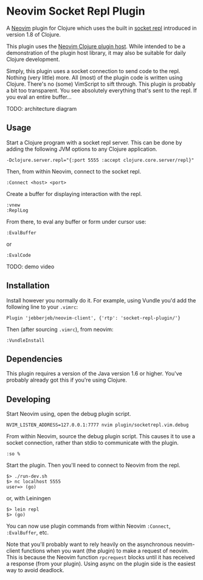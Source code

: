 # Neovim Socket Repl Plugin

A [Neovim](https://github.com/neovim/neovim) plugin for Clojure which uses the built in [socket repl](http://clojure.org/reference/repl_and_main#_launching_a_socket_server) introduced in version 1.8 of Clojure.

This plugin uses the [Neovim Clojure plugin host](https://github.com/jebberjeb/neovim-client). While intended to be a demonstration of the plugin host library, it may also be suitable for daily Clojure development.

Simply, this plugin uses a socket connection to send code to the repl. Nothing (very little) more. All (most) of the plugin code is written using Clojure. There's no (some) VimScript to sift through. This plugin is probably a bit too transparent. You see absolutely everything that's sent to the repl. If you eval an entire buffer...

TODO: architecture diagram

## Usage

Start a Clojure program with a socket repl server. This can be done by
adding the following JVM options to any Clojure application.

```
-Dclojure.server.repl="{:port 5555 :accept clojure.core.server/repl}"
```

Then, from within Neovim, connect to the socket repl.

```
:Connect <host> <port>
```

Create a buffer for displaying interaction with the repl.

```
:vnew
:ReplLog
```

From there, to eval any buffer or form under cursor use:

```
:EvalBuffer
```

or

```
:EvalCode
```

TODO: demo video

## Installation

Install however you normally do it. For example, using Vundle you'd add the
following line to your `.vimrc`:

```
Plugin 'jebberjeb/neovim-client', {'rtp': 'socket-repl-plugin/'}
```

Then (after sourcing `.vimrc`), from neovim:

```
:VundleInstall
```

## Dependencies

This plugin requires a version of the Java version 1.6 or higher. You've probably already got this if you're using Clojure.

## Developing

Start Neovim using, open the debug plugin script.

```
NVIM_LISTEN_ADDRESS=127.0.0.1:7777 nvim plugin/socketrepl.vim.debug
```

From within Neovim, source the debug plugin script. This causes it to use
a socket connection, rather than stdio to communicate with the plugin.

```
:so %
```

Start the plugin. Then you'll need to connect to Neovim from the repl.

```
$> ./run-dev.sh
$> nc localhost 5555
user=> (go)
```

or, with Leiningen

```
$> lein repl
$> (go)
```

You can now use plugin commands from within Neovim `:Connect`, `:EvalBuffer`,
etc.

Note that you'll probably want to rely heavily on the asynchronous
neovim-client functions when you want (the plugin) to make a request
of neovim. This is because the Neovim function `rpcrequest` blocks until
it has received a response (from your plugin). Using async on the plugin
side is the easiest way to avoid deadlock.
